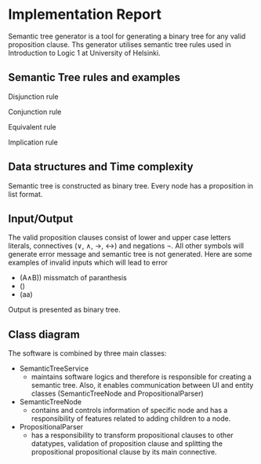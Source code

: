 
# Implementation Report

Semantic tree generator is a tool for generating a binary tree for any valid proposition clause. Ths generator utilises semantic tree rules used in Introduction to Logic 1 at University of Helsinki. 

## Semantic Tree rules and examples

Disjunction rule 

Conjunction rule

Equivalent rule

Implication rule

## Data structures and Time complexity

Semantic tree is constructed as binary tree. Every node has a proposition in list format.

## Input/Output

The valid proposition clauses consist of lower and upper case letters literals, connectives (∨, ∧, →, ↔) and negations ¬. All other symbols will generate error message and semantic tree is not generated.
Here are some examples of invalid inputs which will lead to error
- (A∧B)) missmatch of paranthesis
- ()
- (aa)

Output is presented as binary tree. 

## Class diagram

The software is combined by three main classes:
- SemanticTreeService
   -  maintains software logics and therefore is responsible for creating a semantic tree. Also, it enables communication between UI and entity classes             (SemanticTreeNode and PropositionalParser)
- SemanticTreeNode
   -  contains and controls information of specific node and has a responsibility of features related to adding children to a node. 
- PropositionalParser
   - has a responsibility to transform propositional clauses to other datatypes, validation of proposition clause and splitting the propositional propositional clause by its main connective.
